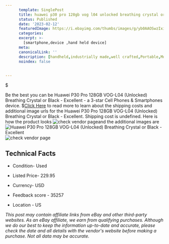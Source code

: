```yaml
---
      template: SinglePost
      title: huawei p30 pro 128gb vog l04 unlocked breathing crystal or black excellent
      status: Published
      date: '2023-02-12'
      featuredImage: https://i.ebayimg.com/thumbs/images/g/yb0AAOSwzIxiyHrd/s-l225.jpg
      categories: 
      excerpt: >-
        [smartphone,device ,hand held device]
      meta:
      canonicalLink: ''
      description: [handheld,industrially made,well crafted,Portable,Mobile,Compact,Convenient,Lightweight,Maneuverable,Man-portable,Miniature,Carriable,Hand-held,Light,Holdable,Transportable,Mobile device,Pocket-sized,On-the-go,Wireless,Cordless,Compact size,Convenient size, smartphone,device ,hand held device]
      noindex: false
      
        
---
```

$

Be the best you can be Huawei P30 Pro 128GB VOG-L04 (Unlocked) Breathing Crystal or Black - Excellent - a 3-star Cell Phones & Smartphones device.
$[Click Here](https://www.ebay.com/itm/155399605676?hash=item242e89cdac%3Ag%3Ayb0AAOSwzIxiyHrd&mkevt=1&mkcid=1&mkrid=711-53200-19255-0&campid=%253CePNCampaignId%253E&customid=%253CreferenceId%253E&toolid=10049) to read more to learn about the shipping costs and additional image urls for the Huawei P30 Pro 128GB VOG-L04 (Unlocked) Breathing Crystal or Black - Excellent. Shipping cost is undefined. Here is how the product looks ![check vendor page](https://i.ebayimg.com/thumbs/images/g/yb0AAOSwzIxiyHrd/s-l225.jpg)and the additional images are![Huawei P30 Pro 128GB VOG-L04 (Unlocked) Breathing Crystal or Black - Excellent](https://i.ebayimg.com/images/g/yb0AAOSwzIxiyHrd/s-l1600.jpg)![check vendor page](https://origin-galleryplus.ebayimg.com/ws/web/155399605676_2_0_1/225x225.jpg,https://origin-galleryplus.ebayimg.com/ws/web/155399605676_3_0_1/225x225.jpg,https://origin-galleryplus.ebayimg.com/ws/web/155399605676_4_0_1/225x225.jpg)



 ## Technical Facts 



     
      

 - Condition- Used 


      

 - Listed Price- 229.95 


      

 - Currency- USD 


      

 - Feedback score - 35257 


      

 - Location - US 


      
      

 *_This post may contain affiliate links from eBay and other third-party websites. As an eBay affiliate, we earn from qualifying purchases. Although we do our best to keep the information up-to-date and accurate, please check the date and all details with the vendor's website before making a purchase. Not all data may be accurate._*






